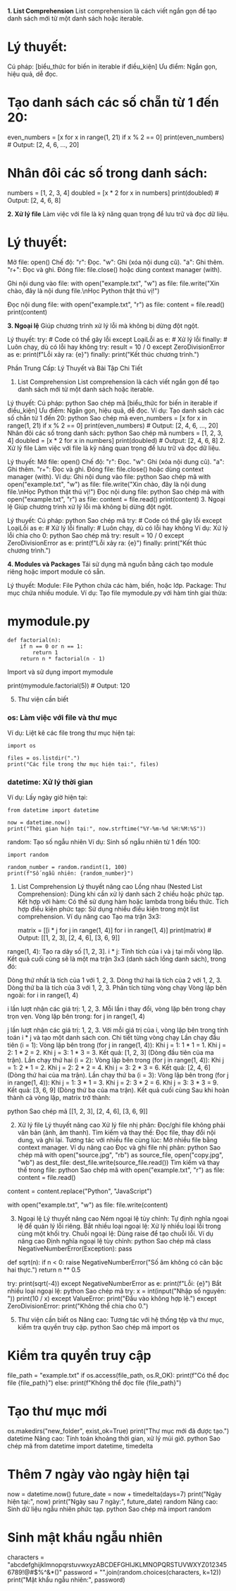 **1. List Comprehension**
List comprehension là cách viết ngắn gọn để tạo danh sách mới từ một danh sách hoặc iterable.

# Lý thuyết:
Cú pháp:
[biểu_thức for biến in iterable if điều_kiện]
Ưu điểm: Ngắn gọn, hiệu quả, dễ đọc.

# Tạo danh sách các số chẵn từ 1 đến 20:
even_numbers = [x for x in range(1, 21) if x % 2 == 0]
print(even_numbers)  # Output: [2, 4, 6, ..., 20]

# Nhân đôi các số trong danh sách:
numbers = [1, 2, 3, 4]
doubled = [x * 2 for x in numbers]
print(doubled)  # Output: [2, 4, 6, 8]


**2. Xử lý file**
Làm việc với file là kỹ năng quan trọng để lưu trữ và đọc dữ liệu.

# Lý thuyết:
Mở file: open()
Chế độ:
    "r": Đọc.
    "w": Ghi (xóa nội dung cũ).
    "a": Ghi thêm.
    "r+": Đọc và ghi.
    Đóng file: file.close() hoặc dùng context manager (with).

Ghi nội dung vào file:
with open("example.txt", "w") as file:
    file.write("Xin chào, đây là nội dung file.\nHọc Python thật thú vị!")

Đọc nội dung file:
with open("example.txt", "r") as file:
    content = file.read()
    print(content)

**3. Ngoại lệ**
Giúp chương trình xử lý lỗi mà không bị dừng đột ngột.

Lý thuyết:
try:
    # Code có thể gây lỗi
except LoạiLỗi as e:
    # Xử lý lỗi
finally:
    # Luôn chạy, dù có lỗi hay không
try:
    result = 10 / 0
except ZeroDivisionError as e:
    print(f"Lỗi xảy ra: {e}")
finally:
    print("Kết thúc chương trình.")



Phần Trung Cấp: Lý Thuyết và Bài Tập Chi Tiết
1. List Comprehension
List comprehension là cách viết ngắn gọn để tạo danh sách mới từ một danh sách hoặc iterable.

Lý thuyết:
Cú pháp:
python
Sao chép mã
[biểu_thức for biến in iterable if điều_kiện]
Ưu điểm: Ngắn gọn, hiệu quả, dễ đọc.
Ví dụ:
Tạo danh sách các số chẵn từ 1 đến 20:
python
Sao chép mã
even_numbers = [x for x in range(1, 21) if x % 2 == 0]
print(even_numbers)  # Output: [2, 4, 6, ..., 20]
Nhân đôi các số trong danh sách:
python
Sao chép mã
numbers = [1, 2, 3, 4]
doubled = [x * 2 for x in numbers]
print(doubled)  # Output: [2, 4, 6, 8]
2. Xử lý file
Làm việc với file là kỹ năng quan trọng để lưu trữ và đọc dữ liệu.

Lý thuyết:
Mở file: open()
Chế độ:
"r": Đọc.
"w": Ghi (xóa nội dung cũ).
"a": Ghi thêm.
"r+": Đọc và ghi.
Đóng file: file.close() hoặc dùng context manager (with).
Ví dụ:
Ghi nội dung vào file:
python
Sao chép mã
with open("example.txt", "w") as file:
    file.write("Xin chào, đây là nội dung file.\nHọc Python thật thú vị!")
Đọc nội dung file:
python
Sao chép mã
with open("example.txt", "r") as file:
    content = file.read()
    print(content)
3. Ngoại lệ
Giúp chương trình xử lý lỗi mà không bị dừng đột ngột.

Lý thuyết:
Cú pháp:
python
Sao chép mã
try:
    # Code có thể gây lỗi
except LoạiLỗi as e:
    # Xử lý lỗi
finally:
    # Luôn chạy, dù có lỗi hay không
Ví dụ:
Xử lý lỗi chia cho 0:
python
Sao chép mã
try:
    result = 10 / 0
except ZeroDivisionError as e:
    print(f"Lỗi xảy ra: {e}")
finally:
    print("Kết thúc chương trình.")


**4. Modules và Packages**
Tái sử dụng mã nguồn bằng cách tạo module riêng hoặc import module có sẵn.

Lý thuyết:
    Module: File Python chứa các hàm, biến, hoặc lớp.
    Package: Thư mục chứa nhiều module.
Ví dụ:
Tạo file mymodule.py với hàm tính giai thừa:

# mymodule.py
    def factorial(n):
        if n == 0 or n == 1:
            return 1
        return n * factorial(n - 1)

Import và sử dụng
import mymodule

print(mymodule.factorial(5))  # Output: 120

5. Thư viện cần biết
### os: Làm việc với file và thư mục
Ví dụ: Liệt kê các file trong thư mục hiện tại:

    import os

    files = os.listdir(".")
    print("Các file trong thư mục hiện tại:", files)

### datetime: Xử lý thời gian
Ví dụ: Lấy ngày giờ hiện tại:

    from datetime import datetime

    now = datetime.now()
    print("Thời gian hiện tại:", now.strftime("%Y-%m-%d %H:%M:%S"))

random: Tạo số ngẫu nhiên
Ví dụ: Sinh số ngẫu nhiên từ 1 đến 100:

    import random

    random_number = random.randint(1, 100)
    print(f"Số ngẫu nhiên: {random_number}")

1. List Comprehension
Lý thuyết nâng cao
Lồng nhau (Nested List Comprehension): Dùng khi cần xử lý danh sách 2 chiều hoặc phức tạp.
Kết hợp với hàm: Có thể sử dụng hàm hoặc lambda trong biểu thức.
Tích hợp điều kiện phức tạp: Sử dụng nhiều điều kiện trong một list comprehension.
Ví dụ nâng cao
Tạo ma trận 3x3:

    matrix = [[i * j for j in range(1, 4)] for i in range(1, 4)]
    print(matrix)  # Output: [[1, 2, 3], [2, 4, 6], [3, 6, 9]]

range(1, 4): Tạo ra dãy số [1, 2, 3].
i * j: Tính tích của i và j tại mỗi vòng lặp.
Kết quả cuối cùng sẽ là một ma trận 3x3 (danh sách lồng danh sách), trong đó:

Dòng thứ nhất là tích của 1 với 1, 2, 3.
Dòng thứ hai là tích của 2 với 1, 2, 3.
Dòng thứ ba là tích của 3 với 1, 2, 3.
Phân tích từng vòng chạy
Vòng lặp bên ngoài: for i in range(1, 4)

i lần lượt nhận các giá trị: 1, 2, 3.
Mỗi lần i thay đổi, vòng lặp bên trong chạy trọn vẹn.
Vòng lặp bên trong: for j in range(1, 4)

j lần lượt nhận các giá trị: 1, 2, 3.
Với mỗi giá trị của i, vòng lặp bên trong tính toán i * j và tạo một danh sách con.
Chi tiết từng vòng chạy
Lần chạy đầu tiên (i = 1):
Vòng lặp bên trong (for j in range(1, 4)):
Khi j = 1: 1 * 1 = 1.
Khi j = 2: 1 * 2 = 2.
Khi j = 3: 1 * 3 = 3.
Kết quả: [1, 2, 3] (Dòng đầu tiên của ma trận).
Lần chạy thứ hai (i = 2):
Vòng lặp bên trong (for j in range(1, 4)):
Khi j = 1: 2 * 1 = 2.
Khi j = 2: 2 * 2 = 4.
Khi j = 3: 2 * 3 = 6.
Kết quả: [2, 4, 6] (Dòng thứ hai của ma trận).
Lần chạy thứ ba (i = 3):
Vòng lặp bên trong (for j in range(1, 4)):
Khi j = 1: 3 * 1 = 3.
Khi j = 2: 3 * 2 = 6.
Khi j = 3: 3 * 3 = 9.
Kết quả: [3, 6, 9] (Dòng thứ ba của ma trận).
Kết quả cuối cùng
Sau khi hoàn thành cả vòng lặp, matrix trở thành:

python
Sao chép mã
[[1, 2, 3],
 [2, 4, 6],
 [3, 6, 9]]

 2. Xử lý file
Lý thuyết nâng cao
Xử lý file nhị phân: Đọc/ghi file không phải văn bản (ảnh, âm thanh).
Tìm kiếm và thay thế: Đọc file, thay đổi nội dung, và ghi lại.
Tương tác với nhiều file cùng lúc: Mở nhiều file bằng context manager.
Ví dụ nâng cao
Đọc và ghi file nhị phân:
python
Sao chép mã
with open("source.jpg", "rb") as source_file, open("copy.jpg", "wb") as dest_file:
    dest_file.write(source_file.read())
Tìm kiếm và thay thế trong file:
python
Sao chép mã
with open("example.txt", "r") as file:
    content = file.read()

content = content.replace("Python", "JavaScript")

with open("example.txt", "w") as file:
    file.write(content)


3. Ngoại lệ
Lý thuyết nâng cao
Ném ngoại lệ tùy chỉnh: Tự định nghĩa ngoại lệ để quản lý lỗi riêng.
Bắt nhiều loại ngoại lệ: Xử lý nhiều loại lỗi trong cùng một khối try.
Chuỗi ngoại lệ: Dùng raise để tạo chuỗi lỗi.
Ví dụ nâng cao
Định nghĩa ngoại lệ tùy chỉnh:
python
Sao chép mã
class NegativeNumberError(Exception):
    pass

def sqrt(n):
    if n < 0:
        raise NegativeNumberError("Số âm không có căn bậc hai thực.")
    return n ** 0.5

try:
    print(sqrt(-4))
except NegativeNumberError as e:
    print(f"Lỗi: {e}")
Bắt nhiều loại ngoại lệ:
python
Sao chép mã
try:
    x = int(input("Nhập số nguyên: "))
    print(10 / x)
except ValueError:
    print("Đầu vào không hợp lệ.")
except ZeroDivisionError:
    print("Không thể chia cho 0.")

5. Thư viện cần biết
os
Nâng cao: Tương tác với hệ thống tệp và thư mục, kiểm tra quyền truy cập.
python
Sao chép mã
import os

# Kiểm tra quyền truy cập
file_path = "example.txt"
if os.access(file_path, os.R_OK):
    print(f"Có thể đọc file {file_path}")
else:
    print(f"Không thể đọc file {file_path}")

# Tạo thư mục mới
os.makedirs("new_folder", exist_ok=True)
print("Thư mục mới đã được tạo.")
datetime
Nâng cao: Tính toán khoảng thời gian, xử lý múi giờ.
python
Sao chép mã
from datetime import datetime, timedelta

# Thêm 7 ngày vào ngày hiện tại
now = datetime.now()
future_date = now + timedelta(days=7)
print("Ngày hiện tại:", now)
print("Ngày sau 7 ngày:", future_date)
random
Nâng cao: Sinh dữ liệu ngẫu nhiên phức tạp.
python
Sao chép mã
import random

# Sinh mật khẩu ngẫu nhiên
characters = "abcdefghijklmnopqrstuvwxyzABCDEFGHIJKLMNOPQRSTUVWXYZ0123456789!@#$%^&*()"
password = "".join(random.choices(characters, k=12))
print("Mật khẩu ngẫu nhiên:", password)